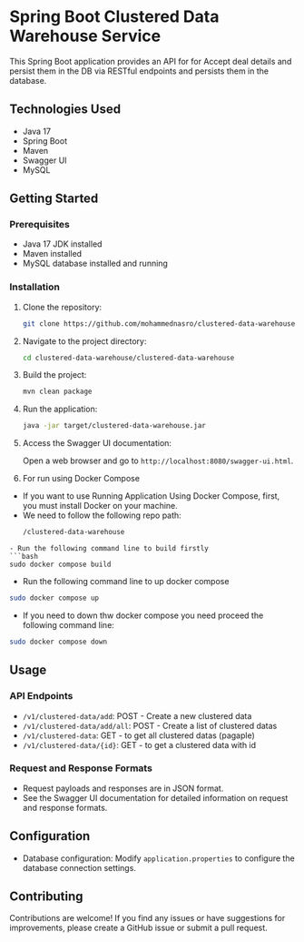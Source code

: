 # Spring Boot Clustered Data Warehouse Service

This Spring Boot application provides an API for for Accept deal details and persist them in the DB via RESTful endpoints and persists them in the database.

## Technologies Used

- Java 17
- Spring Boot
- Maven
- Swagger UI
- MySQL

## Getting Started

### Prerequisites

- Java 17 JDK installed
- Maven installed
- MySQL database installed and running

### Installation

1. Clone the repository:

    ```bash
    git clone https://github.com/mohammednasro/clustered-data-warehouse
    ```

2. Navigate to the project directory:

    ```bash
    cd clustered-data-warehouse/clustered-data-warehouse
    ```

3. Build the project:

    ```bash
    mvn clean package
    ```

4. Run the application:

    ```bash
    java -jar target/clustered-data-warehouse.jar
    ```

5. Access the Swagger UI documentation:

    Open a web browser and go to `http://localhost:8080/swagger-ui.html`.


6. For run using Docker Compose

- If you want to use Running Application Using Docker Compose, first, you must install Docker on your machine. 
- We need to follow the following repo path:
    ```bash
  /clustered-data-warehouse
 ```
- Run the following command line to build firstly
 ```bash
 sudo docker compose build
 ```
- Run the following command line to up docker compose
 ```bash
 sudo docker compose up
 ```

- If you need to down thw docker compose you need proceed the following command line:
 ```bash
 sudo docker compose down
 ```

## Usage

### API Endpoints

- `/v1/clustered-data/add`: POST - Create a new clustered data
- `/v1/clustered-data/add/all`: POST - Create a list of clustered datas
- `/v1/clustered-data`: GET - to get all clustered datas (pagaple)
- `/v1/clustered-data/{id}`: GET - to get a clustered data with id 

### Request and Response Formats

- Request payloads and responses are in JSON format.
- See the Swagger UI documentation for detailed information on request and response formats.

## Configuration

- Database configuration: Modify `application.properties` to configure the database connection settings.

## Contributing

Contributions are welcome! If you find any issues or have suggestions for improvements, please create a GitHub issue or submit a pull request.
